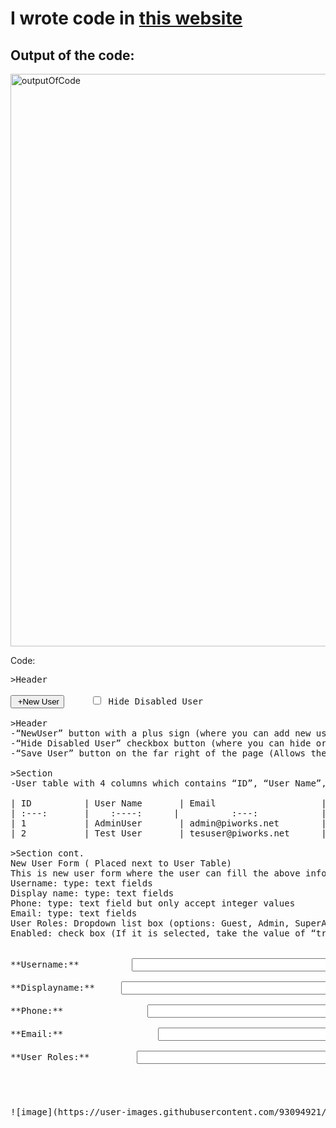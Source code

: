 # I wrote code in [this website](https://markdown-editor.github.io/) 
## Output of the code:
<img width="916" alt="outputOfCode" src="https://user-images.githubusercontent.com/93094921/174282726-3069c3ca-b6c4-4491-a1b5-480c2624a058.png">

Code:
<pre>
>Header

<button type="button"> +New User</button> &nbsp;&nbsp;&nbsp; <input type="checkbox"> Hide Disabled User &nbsp;&nbsp;&nbsp;&nbsp;&nbsp;&nbsp;&nbsp;&nbsp;&nbsp;&nbsp;&nbsp;&nbsp;&nbsp;&nbsp;&nbsp;&nbsp;&nbsp;&nbsp;&nbsp;&nbsp;&nbsp;&nbsp;&nbsp;&nbsp;&nbsp;&nbsp;&nbsp;&nbsp;&nbsp;&nbsp;&nbsp;&nbsp;&nbsp;&nbsp;&nbsp;&nbsp;&nbsp;&nbsp;&nbsp;&nbsp;&nbsp;&nbsp;&nbsp;&nbsp;&nbsp;&nbsp;&nbsp;&nbsp;&nbsp;&nbsp;&nbsp;&nbsp;&nbsp;&nbsp;&nbsp;&nbsp;&nbsp;&nbsp;&nbsp;&nbsp;&nbsp;&nbsp;&nbsp;&nbsp;&nbsp;&nbsp;&nbsp;&nbsp;&nbsp;&nbsp;&nbsp;&nbsp;&nbsp;&nbsp;&nbsp;&nbsp;&nbsp;&nbsp;&nbsp;&nbsp;&nbsp;&nbsp;&nbsp;&nbsp;&nbsp;&nbsp;&nbsp;&nbsp;&nbsp;&nbsp;&nbsp;&nbsp;&nbsp;&nbsp;&nbsp;&nbsp;&nbsp;&nbsp;&nbsp;&nbsp;&nbsp;&nbsp;&nbsp;&nbsp;&nbsp;&nbsp;&nbsp;&nbsp;&nbsp;&nbsp;&nbsp;&nbsp;&nbsp;&nbsp;&nbsp;&nbsp;&nbsp;&nbsp;&nbsp;&nbsp;&nbsp;&nbsp;&nbsp;&nbsp;&nbsp;&nbsp; <button type="button" color=red> Save User</button>

>Header
-“NewUser” button with a plus sign (where you can add new user to the database)
-“Hide Disabled User” checkbox button (where you can hide or unhide disabled user)
-“Save User” button on the far right of the page (Allows the save user to a system when the new user form is filled. Only usable when the form is filled)

>Section
-User table with 4 columns which contains “ID”, “User Name”, “Email”, “Enabled”. Each columns should be filtered and sorted in itself. (Shows users registered to the system)

| ID          | User Name       | Email                    | Enabled |
| :---:       |    :----:      |          :---:            | :---:   |
| 1           | AdminUser       | admin@piworks.net        |true     |
| 2           | Test User       | tesuser@piworks.net      |true     |

>Section cont.
New User Form ( Placed next to User Table)
This is new user form where the user can fill the above information and the system will save the user.
Username: type: text fields
Display name: type: text fields
Phone: type: text field but only accept integer values
Email: type: text fields
User Roles: Dropdown list box (options: Guest, Admin, SuperAdmin)
Enabled: check box (If it is selected, take the value of “true” in the user table “enabled” column.


**Username:**&nbsp;&nbsp;&nbsp;&nbsp;&nbsp;&nbsp;&nbsp;&nbsp;&nbsp; <input type="text" size="50">

**Displayname:**&nbsp;&nbsp;&nbsp;&nbsp; <input type="text" size="50">

**Phone:**&nbsp;&nbsp;&nbsp;&nbsp;&nbsp;&nbsp;&nbsp;&nbsp;&nbsp;&nbsp;&nbsp;&nbsp;&nbsp;&nbsp;&nbsp; <input type="text" size="50">

**Email:**&nbsp;&nbsp;&nbsp;&nbsp;&nbsp;&nbsp;&nbsp;&nbsp;&nbsp;&nbsp;&nbsp;&nbsp;&nbsp;&nbsp;&nbsp;&nbsp;&nbsp;&nbsp;<input type="text" size="50">

**User Roles:**&nbsp;&nbsp;&nbsp;&nbsp;&nbsp;&nbsp;&nbsp;&nbsp; <input type="text" size="50"> 
&nbsp;&nbsp;&nbsp;&nbsp;&nbsp;&nbsp;&nbsp;&nbsp;&nbsp;&nbsp;&nbsp;&nbsp;&nbsp;&nbsp;&nbsp;&nbsp;&nbsp;&nbsp;&nbsp;&nbsp;&nbsp;&nbsp;&nbsp;&nbsp;&nbsp;&nbsp;&nbsp;&nbsp;&nbsp;&nbsp;&nbsp;&nbsp;&nbsp;&nbsp;&nbsp;&nbsp;&nbsp;&nbsp;&nbsp;&nbsp;&nbsp;&nbsp;&nbsp;&nbsp;&nbsp;&nbsp;&nbsp;&nbsp;&nbsp;&nbsp;&nbsp;&nbsp;&nbsp;&nbsp;&nbsp;&nbsp;&nbsp;&nbsp;&nbsp;&nbsp;&nbsp;&nbsp;&nbsp;&nbsp;&nbsp;&nbsp;&nbsp;&nbsp;&nbsp;&nbsp;&nbsp;&nbsp;&nbsp;&nbsp;&nbsp;&nbsp;&nbsp;&nbsp;&nbsp;&nbsp;&nbsp;&nbsp;&nbsp;&nbsp;&nbsp;&nbsp;&nbsp;&nbsp;&nbsp;&nbsp;&nbsp;&nbsp;&nbsp;&nbsp;&nbsp;&nbsp;<select name="" size="3">
  <option value="Guest">Guest</option>
  <option value="Admin">Admin</option>
  <option value="SuperAdmin">SuperAdmin</option>
</select>

![image](https://user-images.githubusercontent.com/93094921/174283534-50ad7dbc-f3ed-4420-b93d-3dbd5dbd6eae.png)

</pre>
